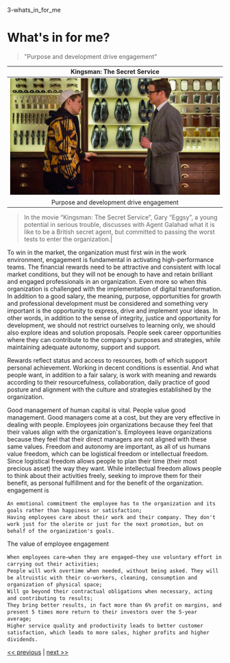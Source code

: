 3-whats_in_for_me
# What's in for me?

>"Purpose and development drive engagement"

|Kingsman: The Secret Service|
|:---:|
|![](../../images/whats_in_for_me.png)|
|Purpose and development drive engagement|

>In the movie “Kingsman: The Secret Service”, Gary “Eggsy”, a young potential in serious trouble, discusses with Agent Galahad what it is like to be a British secret agent, but committed to passing the worst tests to enter the organization.|

To win in the market, the organization must first win in the work environment, engagement is fundamental in activating high-performance teams. The financial rewards need to be attractive and consistent with local market conditions, but they will not be enough to have and retain brilliant and engaged professionals in an organization. Even more so when this organization is challenged with the implementation of digital transformation. In addition to a good salary, the meaning, purpose, opportunities for growth and professional development must be considered and something very important is the opportunity to express, drive and implement your ideas. In other words, in addition to the sense of integrity, justice and opportunity for development, we should not restrict ourselves to learning only, we should also explore ideas and solution proposals. People seek career opportunities where they can contribute to the company's purposes and strategies, while maintaining adequate autonomy, support and support.

Rewards reflect status and access to resources, both of which support personal achievement. Working in decent conditions is essential. And what people want, in addition to a fair salary, is work with meaning and rewards according to their resourcefulness, collaboration, daily practice of good posture and alignment with the culture and strategies established by the organization.

Good management of human capital is vital. People value good management. Good managers come at a cost, but they are very effective in dealing with people. Employees join organizations because they feel that their values align with the organization's. Employees leave organizations because they feel that their direct managers are not aligned with these same values. Freedom and autonomy are important, as all of us humans value freedom, which can be logistical freedom or intellectual freedom. Since logistical freedom allows people to plan their time (their most precious asset) the way they want. While intellectual freedom allows people to think about their activities freely, seeking to improve them for their benefit, as personal fulfillment and for the benefit of the organization.
engagement is

    An emotional commitment the employee has to the organization and its goals rather than happiness or satisfaction;
    Having employees care about their work and their company. They don't work just for the olerite or just for the next promotion, but on behalf of the organization's goals.

The value of employee engagement

    When employees care—when they are engaged—they use voluntary effort in carrying out their activities;
    People will work overtime when needed, without being asked. They will be altruistic with their co-workers, cleaning, consumption and organization of physical space;
    Will go beyond their contractual obligations when necessary, acting and contributing to results;
    They bring better results, in fact more than 6% profit on margins, and present 5 times more return to their investors over the 5-year average;
    Higher service quality and productivity leads to better customer satisfaction, which leads to more sales, higher profits and higher dividends.
    
 [<< previous](2-culture_eating_strategy.md) | [next >>](4-as_within_as_without.md)
